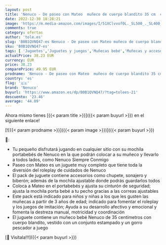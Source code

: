 ```yaml
---
layout: post
title: 'Nenuco - De paseo con Mateo  muñeco de cuerpo blandito 35 cm  con mochila portabebés para trasportín 2 en 1 que se transforma en hamaca  con accesorios de juguete  chupete y bibe  Famosa  700017206 '
date: 2022-12-30 18:28:21
image: 'https://m.media-amazon.com/images/I/51XClvvof0L._SL500_._SL400_.jpg'
comments: true
category: ofertas
author: 'tole.es'
slug: 'B0B1QVNQ47-es Nenuco - De paseo con Mateo muñeco de cuerpo blandito 35...'
sku: 'B0B1QVNQ47-es'
tags: [ 'Juguetes','Juguetes y juegos','Muñecas bebé','Muñecas y accesorios','chupete','nenuco','portabebés','🇪🇸', ]
actualPrice: 38.23 EUR
currency: EUR
price: 38.23
comparePrice: 49.95 EUR
prodname: 'Nenuco - De paseo con Mateo  muñeco de cuerpo blandito 35 cm  con mochila portabebés para trasportín 2 en 1 que se transforma en hamaca  con accesorios de juguete  chupete y bibe  Famosa  700017206 '
country: 'es'
flag: '🇪🇸'
brand: 'Nenuco'
buyurl: 'https://www.amazon.es/dp/B0B1QVNQ47/?tag=tolees-21'
descuento: '23.46'
average: '44.09'
---
```


Ahora mismo tienes [{{< param title >}}]({{< param buyurl >}}) en el siguiente enlace!

[![{{< param prodname >}}]({{< param image >}})]({{< param buyurl >}})

🔎:

- Tu pequeño disfrutará jugando en cualquier sitio con su mochila portabebés de Nenuco en la que podrán colocar a su muñeco y llevarlo a todos lados, como Nenuco Siempre Conmigo
- Paseo con Mateo es un juguete muy completo que tiene toda la diversión del roleplay de cuidados de Nenuco
- El pack de juguete contiene accesorios como chupete, sonajero y biberón; además de la mochila ajustable donde podrás guardarlos todos
- Coloca a Mateo en el portabebés y ajusta su cinturón de seguridad; ajusta la mochila porta bebé a tu pecho gracias a las correas ajustables
- Este pack está indicado para niños y niñas a los que les gusten las muñecas a partir de 3 años de edad; indicado para fomentar el roleplay y los juegos de imitación; Ayuda a su desarrollo afectivo y emocional y fomenta la destreza manual, motricidad y coordinación
- El juguete contiene un muñeco bebé Nenuco de 35 centímetros con cuerpo blandito, vestido con un conjunto estampado y un gorro pescador a juego

[🛒 Visítala!!!]({{< param buyurl >}})
